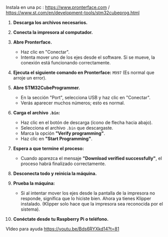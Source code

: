 Instala en  una pc : https://www.pronterface.com   /   https://www.st.com/en/development-tools/stm32cubeprog.html 

1. **Descarga los archivos necesarios.**  
2. **Conecta la impresora al computador.**  
3. **Abre Pronterface.**  
   - Haz clic en "Conectar".  
   - Intenta mover uno de los ejes desde el software. Si se mueve, la conexión está funcionando correctamente.  
4. **Ejecuta el siguiente comando en Pronterface:** `M997` (Es normal que arroje un error).  
5. **Abre STM32CubeProgrammer.**  
   - En la sección "Port", selecciona USB y haz clic en "Conectar".  
   - Verás aparecer muchos números; esto es normal.  
6. **Carga el archivo `.bin`:**  
   - Haz clic en el botón de descarga (ícono de flecha hacia abajo).  
   - Selecciona el archivo `.bin` que descargaste.  
   - Marca la opción **"Verify programming"**.  
   - Haz clic en **"Start Programming"**.  
7. **Espera a que termine el proceso:**  
   - Cuando aparezca el mensaje **"Download verified successfully"**, el proceso habrá finalizado correctamente.  
8. **Desconecta todo y reinicia la máquina.**  
9. **Prueba la máquina:**  
   - Si al intentar mover los ejes desde la pantalla de la impresora no responde, significa que lo hiciste bien. Ahora ya tienes Klipper instalado. (Klipper solo hace que la impresora sea reconocida por el sistema).  

10. **Conéctate desde tu Raspberry Pi o teléfono.**  


VIdeo  para ayuda https://youtu.be/Bds6RYXkd14?t=81 

